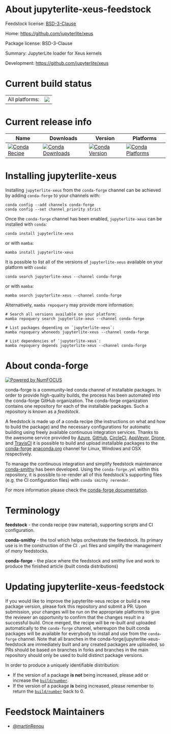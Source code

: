 About jupyterlite-xeus-feedstock
================================

Feedstock license: [BSD-3-Clause](https://github.com/conda-forge/jupyterlite-xeus-feedstock/blob/main/LICENSE.txt)

Home: https://github.com/jupyterlite/xeus

Package license: BSD-3-Clause

Summary: JupyterLite loader for Xeus kernels

Development: https://github.com/jupyterlite/xeus

Current build status
====================


<table><tr><td>All platforms:</td>
    <td>
      <a href="https://dev.azure.com/conda-forge/feedstock-builds/_build/latest?definitionId=21288&branchName=main">
        <img src="https://dev.azure.com/conda-forge/feedstock-builds/_apis/build/status/jupyterlite-xeus-feedstock?branchName=main">
      </a>
    </td>
  </tr>
</table>

Current release info
====================

| Name | Downloads | Version | Platforms |
| --- | --- | --- | --- |
| [![Conda Recipe](https://img.shields.io/badge/recipe-jupyterlite--xeus-green.svg)](https://anaconda.org/conda-forge/jupyterlite-xeus) | [![Conda Downloads](https://img.shields.io/conda/dn/conda-forge/jupyterlite-xeus.svg)](https://anaconda.org/conda-forge/jupyterlite-xeus) | [![Conda Version](https://img.shields.io/conda/vn/conda-forge/jupyterlite-xeus.svg)](https://anaconda.org/conda-forge/jupyterlite-xeus) | [![Conda Platforms](https://img.shields.io/conda/pn/conda-forge/jupyterlite-xeus.svg)](https://anaconda.org/conda-forge/jupyterlite-xeus) |

Installing jupyterlite-xeus
===========================

Installing `jupyterlite-xeus` from the `conda-forge` channel can be achieved by adding `conda-forge` to your channels with:

```
conda config --add channels conda-forge
conda config --set channel_priority strict
```

Once the `conda-forge` channel has been enabled, `jupyterlite-xeus` can be installed with `conda`:

```
conda install jupyterlite-xeus
```

or with `mamba`:

```
mamba install jupyterlite-xeus
```

It is possible to list all of the versions of `jupyterlite-xeus` available on your platform with `conda`:

```
conda search jupyterlite-xeus --channel conda-forge
```

or with `mamba`:

```
mamba search jupyterlite-xeus --channel conda-forge
```

Alternatively, `mamba repoquery` may provide more information:

```
# Search all versions available on your platform:
mamba repoquery search jupyterlite-xeus --channel conda-forge

# List packages depending on `jupyterlite-xeus`:
mamba repoquery whoneeds jupyterlite-xeus --channel conda-forge

# List dependencies of `jupyterlite-xeus`:
mamba repoquery depends jupyterlite-xeus --channel conda-forge
```


About conda-forge
=================

[![Powered by
NumFOCUS](https://img.shields.io/badge/powered%20by-NumFOCUS-orange.svg?style=flat&colorA=E1523D&colorB=007D8A)](https://numfocus.org)

conda-forge is a community-led conda channel of installable packages.
In order to provide high-quality builds, the process has been automated into the
conda-forge GitHub organization. The conda-forge organization contains one repository
for each of the installable packages. Such a repository is known as a *feedstock*.

A feedstock is made up of a conda recipe (the instructions on what and how to build
the package) and the necessary configurations for automatic building using freely
available continuous integration services. Thanks to the awesome service provided by
[Azure](https://azure.microsoft.com/en-us/services/devops/), [GitHub](https://github.com/),
[CircleCI](https://circleci.com/), [AppVeyor](https://www.appveyor.com/),
[Drone](https://cloud.drone.io/welcome), and [TravisCI](https://travis-ci.com/)
it is possible to build and upload installable packages to the
[conda-forge](https://anaconda.org/conda-forge) [anaconda.org](https://anaconda.org/)
channel for Linux, Windows and OSX respectively.

To manage the continuous integration and simplify feedstock maintenance
[conda-smithy](https://github.com/conda-forge/conda-smithy) has been developed.
Using the ``conda-forge.yml`` within this repository, it is possible to re-render all of
this feedstock's supporting files (e.g. the CI configuration files) with ``conda smithy rerender``.

For more information please check the [conda-forge documentation](https://conda-forge.org/docs/).

Terminology
===========

**feedstock** - the conda recipe (raw material), supporting scripts and CI configuration.

**conda-smithy** - the tool which helps orchestrate the feedstock.
                   Its primary use is in the construction of the CI ``.yml`` files
                   and simplify the management of *many* feedstocks.

**conda-forge** - the place where the feedstock and smithy live and work to
                  produce the finished article (built conda distributions)


Updating jupyterlite-xeus-feedstock
===================================

If you would like to improve the jupyterlite-xeus recipe or build a new
package version, please fork this repository and submit a PR. Upon submission,
your changes will be run on the appropriate platforms to give the reviewer an
opportunity to confirm that the changes result in a successful build. Once
merged, the recipe will be re-built and uploaded automatically to the
`conda-forge` channel, whereupon the built conda packages will be available for
everybody to install and use from the `conda-forge` channel.
Note that all branches in the conda-forge/jupyterlite-xeus-feedstock are
immediately built and any created packages are uploaded, so PRs should be based
on branches in forks and branches in the main repository should only be used to
build distinct package versions.

In order to produce a uniquely identifiable distribution:
 * If the version of a package **is not** being increased, please add or increase
   the [``build/number``](https://docs.conda.io/projects/conda-build/en/latest/resources/define-metadata.html#build-number-and-string).
 * If the version of a package **is** being increased, please remember to return
   the [``build/number``](https://docs.conda.io/projects/conda-build/en/latest/resources/define-metadata.html#build-number-and-string)
   back to 0.

Feedstock Maintainers
=====================

* [@martinRenou](https://github.com/martinRenou/)

